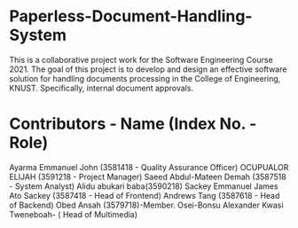 # Paperless-Document-Handling-System

This is a collaborative project work for the Software Engineering Course 2021.
The goal of this project is to develop and design an effective software solution for
handling documents processing in the College of Engineering, KNUST. Specifically,
internal document approvals.

# Contributors - Name (Index No. - Role)

Ayarma Emmanuel John (3581418 - Quality Assurance Officer)
OCUPUALOR ELIJAH (3591218 - Project Manager)
Saeed Abdul-Mateen Demah (3587518 - System Analyst)
Alidu abukari baba(3590218)
Sackey Emmanuel James Ato Sackey (3587418 - Head of Frontend)
Andrews Tang (3587618 - Head of Backend)
Obed Ansah (3579718)-Member. Osei-Bonsu Alexander Kwasi Tweneboah- ( Head of Multimedia)
